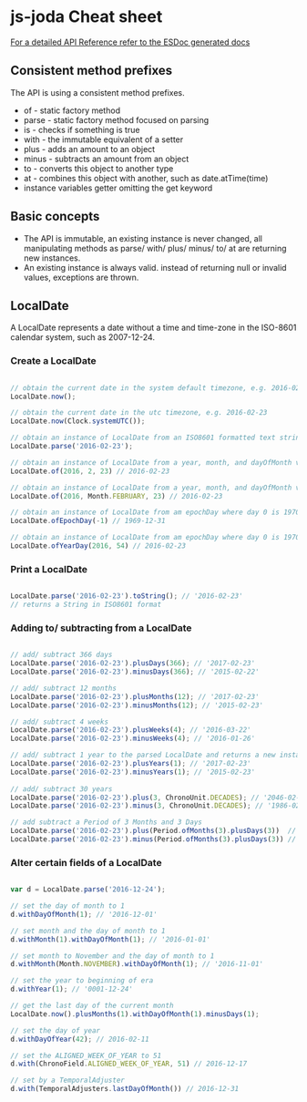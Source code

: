 js-joda Cheat sheet
=============================================

[For a detailed API Reference refer to the ESDoc generated docs](https://doc.esdoc.org/github.com/pithu/js-joda/)  

## Consistent method prefixes

The API is using a consistent method prefixes.

- of - static factory method
- parse - static factory method focused on parsing
- is - checks if something is true
- with - the immutable equivalent of a setter
- plus - adds an amount to an object
- minus - subtracts an amount from an object
- to - converts this object to another type
- at - combines this object with another, such as date.atTime(time)
- instance variables getter omitting the get keyword  

## Basic concepts

- The API is immutable, an existing instance is never changed, all manipulating methods as parse/ with/ plus/ minus/ to/ at are returning new instances.
- An existing instance is always valid. instead of returning null or invalid values, exceptions are thrown. 

## LocalDate

A LocalDate represents a date without a time and time-zone in the ISO-8601 calendar system, such as 2007-12-24.

### Create a LocalDate

```javascript

// obtain the current date in the system default timezone, e.g. 2016-02-23
LocalDate.now();

// obtain the current date in the utc timezone, e.g. 2016-02-23
LocalDate.now(Clock.systemUTC()); 

// obtain an instance of LocalDate from an ISO8601 formatted text string
LocalDate.parse('2016-02-23');

// obtain an instance of LocalDate from a year, month, and dayOfMonth value
LocalDate.of(2016, 2, 23) // 2016-02-23

// obtain an instance of LocalDate from a year, month, and dayOfMonth value
LocalDate.of(2016, Month.FEBRUARY, 23) // 2016-02-23

// obtain an instance of LocalDate from am epochDay where day 0 is 1970-01-01
LocalDate.ofEpochDay(-1) // 1969-12-31

// obtain an instance of LocalDate from am epochDay where day 0 is 1970-01-01
LocalDate.ofYearDay(2016, 54) // 2016-02-23

```

### Print a LocalDate

```javascript

LocalDate.parse('2016-02-23').toString(); // '2016-02-23'
// returns a String in ISO8601 format

```

### Adding to/ subtracting from a LocalDate
 
```javascript

// add/ subtract 366 days 
LocalDate.parse('2016-02-23').plusDays(366); // '2017-02-23'
LocalDate.parse('2016-02-23').minusDays(366); // '2015-02-22'

// add/ subtract 12 months 
LocalDate.parse('2016-02-23').plusMonths(12); // '2017-02-23'
LocalDate.parse('2016-02-23').minusMonths(12); // '2015-02-23'

// add/ subtract 4 weeks 
LocalDate.parse('2016-02-23').plusWeeks(4); // '2016-03-22'
LocalDate.parse('2016-02-23').minusWeeks(4); // '2016-01-26'

// add/ subtract 1 year to the parsed LocalDate and returns a new instance
LocalDate.parse('2016-02-23').plusYears(1); // '2017-02-23'
LocalDate.parse('2016-02-23').minusYears(1); // '2015-02-23'
 
// add/ subtract 30 years  
LocalDate.parse('2016-02-23').plus(3, ChronoUnit.DECADES); // '2046-02-23'
LocalDate.parse('2016-02-23').minus(3, ChronoUnit.DECADES); // '1986-02-23'

// add subtract a Period of 3 Months and 3 Days
LocalDate.parse('2016-02-23').plus(Period.ofMonths(3).plusDays(3))  // '2016-05-26'
LocalDate.parse('2016-02-23').minus(Period.ofMonths(3).plusDays(3)) // '2015-11-20'

```

### Alter certain fields of a LocalDate

```javascript

var d = LocalDate.parse('2016-12-24');

// set the day of month to 1
d.withDayOfMonth(1); // '2016-12-01'

// set month and the day of month to 1
d.withMonth(1).withDayOfMonth(1); // '2016-01-01'

// set month to November and the day of month to 1
d.withMonth(Month.NOVEMBER).withDayOfMonth(1); // '2016-11-01'

// set the year to beginning of era 
d.withYear(1); // '0001-12-24'

// get the last day of the current month
LocalDate.now().plusMonths(1).withDayOfMonth(1).minusDays(1);

// set the day of year
d.withDayOfYear(42); // 2016-02-11

// set the ALIGNED_WEEK_OF_YEAR to 51
d.with(ChronoField.ALIGNED_WEEK_OF_YEAR, 51) // 2016-12-17

// set by a TemporalAdjuster
d.with(TemporalAdjusters.lastDayOfMonth()) // 2016-12-31

```